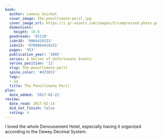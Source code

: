 ```yaml
---
book:
  author: Lemony Snicket
  cover_image: the-penultimate-peril.jpg
  cover_image_url: https://i.gr-assets.com/images/S/compressed.photo.goodreads.com/books/1524161970l/65110._SX98_.jpg
  dimensions:
    height: 19.0
  goodreads: '65110'
  isbn10: '0064410153'
  isbn13: '9780064410151'
  pages: '353'
  publication_year: '2005'
  series: A Series of Unfortunate Events
  series_position: '12'
  slug: the-penultimate-peril
  spine_color: '#d73015'
  tags:
  - ya
  title: The Penultimate Peril
plan:
  date_added: '2017-02-21'
review:
  date_read: 2017-02-14
  did_not_finish: false
  rating: 4
---
```


I loved the whole Denounement Hotel, especially having it organized according to the Dewey Decimal System.
